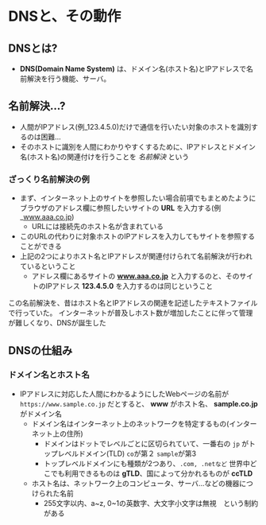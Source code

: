 # DNSと、その動作

## DNSとは?
- **DNS(Domain Name System)** は、ドメイン名(ホスト名)とIPアドレスで名前解決を行う機能、サーバ。

## 名前解決...?
  - 人間がIPアドレス(例_123.4.5.0)だけで通信を行いたい対象のホストを識別するのは困難...
  - そのホストに識別を人間にわかりやすくするために、IPアドレスとドメイン名(ホスト名)の関連付けを行うことを *名前解決* という

### ざっくり名前解決の例
- まず、インターネット上のサイトを参照したい場合前項でもまとめたようにブラウザのアドレス欄に参照したいサイトの **URL** を入力する(例_www.aaa.co.jp)
  - URLには接続先のホスト名が含まれている
- このURLの代わりに対象ホストのIPアドレスを入力してもサイトを参照することができる
- 上記の2つによりホスト名とIPアドレスが関連付けられて名前解決が行われているということ
  - アドレス欄にあるサイトの **www.aaa.co.jp** と入力するのと、そのサイトのIPアドレス **123.4.5.0** を入力するのは同じということ

この名前解決を、昔はホスト名とIPアドレスの関連を記述したテキストファイルで行っていた。
インターネットが普及しホスト数が増加したことに伴って管理が難しくなり、DNSが誕生した

## DNSの仕組み

### ドメイン名とホスト名
- IPアドレスに対応した人間にわかるようにしたWebページの名前が ``https://www.sample.co.jp`` だとすると、 **www** がホスト名、
  **sample.co.jp** がドメイン名
  - ドメイン名はインターネット上のネットワークを特定するもの(インターネット上の住所)
    - ドメインはドットでレベルごとに区切られていて、一番右の `jp` がトップレベルドメイン(TLD) `co`が第２ `sample`が第3
    - トップレベルドメインにも種類が2つあり、`.com, .netなど` 世界中どこでも利用できるものは **gTLD**、国によって分かれるものが **ccTLD**
  - ホスト名は、ネットワーク上のコンピュータ、サーバ...などの機器につけられた名前
    - 255文字以内、a~z, 0~1の英数字、大文字小文字は無視　という制約がある

